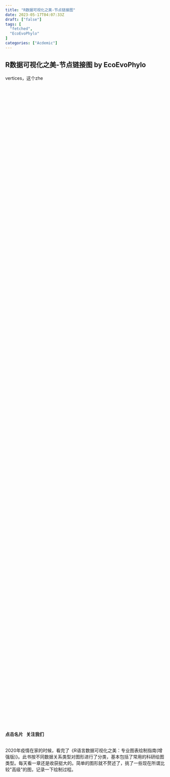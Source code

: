 ```yaml
---
title: "R数据可视化之美-节点链接图"
date: 2023-05-17T04:07:33Z
draft: ["false"]
tags: [
  "fetched",
  "EcoEvoPhylo"
]
categories: ["Acdemic"]
---
```

R数据可视化之美-节点链接图 by EcoEvoPhylo
------
<div><section><section powered-by="xiumi.us"><section><section><section powered-by="xiumi.us"><section><section><span>vertices</span>，这个zhe<section><svg viewbox="0 0 1 1"></svg></section></section></section></section></section><section><section powered-by="xiumi.us"><br></section></section><section><section powered-by="xiumi.us"><section><section><section><svg viewbox="0 0 1 1"></svg></section></section></section></section></section></section></section><section powered-by="xiumi.us"><section><section powered-by="xiumi.us"><section><section><svg viewbox="0 0 1 1"></svg></section></section></section></section><section><section powered-by="xiumi.us"><section><section><svg viewbox="0 0 1 1"></svg></section></section></section></section></section><section powered-by="xiumi.us"><section><p><strong><span> 点击名片   关注我们</span></strong></p></section></section><section powered-by="xiumi.us"><section><mpprofile data-pluginname="mpprofile" data-id="MzIzMTgwMjk1NQ==" data-headimg="http://mmbiz.qpic.cn/mmbiz_png/UBCO9zW8ia6R6YRvmg5zRe6Xh1x5ibtFH4xTQZpLRwLIa1olAicH7qYibxwMibBRBDibl3w1WoOtJnh1Bn0xL0sHG7qw/0?wx_fmt=png" data-nickname="EcoEvoPhylo" data-alias="PHYLOGENOMICS" data-signature="搞科研的眼里只有实验，在此平台会不定期的推送一些科研相关的科研软件，工具书，实验流程和热门研究，欢迎各位志同道合的同学一起交流进步。" data-from="0"></mpprofile></section><section><br></section><section>2020年疫情在家的时候，看完了《R语言数据可视化之美：专业图表绘制指南(增强版)》。此书按不同数据关系类型对图形进行了分类，基本包括了常用的科研绘图类型。每天看一章还是收获挺大的。简单的图形就不赘述了，挑了一些现在所谓比较"高级"的图，记录一下绘制过程。</section><section><br></section></section><section powered-by="xiumi.us"><section><section><section powered-by="xiumi.us"><section><section><section><svg viewbox="0 0 1 1"></svg></section></section></section></section></section><section><section powered-by="xiumi.us"><section><section><svg viewbox="0 0 1 1"></svg></section></section></section></section><section><section powered-by="xiumi.us"><section><section><section><svg viewbox="0 0 1 1"></svg></section></section></section></section></section></section></section><section powered-by="xiumi.us"><section><section powered-by="xiumi.us"><section><section powered-by="xiumi.us"><section><p><strong><span>1</span></strong></p></section></section></section></section></section></section><section powered-by="xiumi.us"><section><p><strong>基本信息</strong></p><p><br></p></section></section><p><img data-backh="363" data-backw="575" data-croporisrc="https://mmbiz.qpic.cn/mmbiz_png/UBCO9zW8ia6RKwZWZ4wib6h80ddUvrRibvsiaRvibE5eaOsz8IH8jDf43eIiaSMchMDBjs3OFGF1qRvjvjwu3Y5rzTrA/0?wx_fmt=png" data-cropx1="6.6435986159169556" data-cropx2="1280" data-cropy1="0" data-cropy2="803.8754325259516" data-galleryid="" data-ratio="0.630298273155416" data-s="300,640" data-src="https://mmbiz.qpic.cn/mmbiz_jpg/UBCO9zW8ia6RKwZWZ4wib6h80ddUvrRibvsrrKtvQXPXoeCv6nzXdJnU9SQibhrxU0eKnibBFl4LS1Z5RJYnWT4aZkg/640?wx_fmt=jpeg" data-type="jpeg" data-w="1274" src="https://mmbiz.qpic.cn/mmbiz_jpg/UBCO9zW8ia6RKwZWZ4wib6h80ddUvrRibvsrrKtvQXPXoeCv6nzXdJnU9SQibhrxU0eKnibBFl4LS1Z5RJYnWT4aZkg/640?wx_fmt=jpeg"></p><p><strong><span>图1|数据可视化参考手册。</span></strong><span>买书时，送的代码压缩包中的数据可视化参考手册。可以在准备绘图的时候，根据此图选择合适自己数据的图。</span></p><section><span></span><br></section><section><span><span>层次关系类型的图表主要用于表达包括包含和从属两类关系的数据个体之间的层次关系。</span><span>常用的图表包括节点链接图和空间填充图两类。今天记录层次关系型图表-</span><span>节点链接图。</span></span></section><section><span>顾名思义，节点链接图就是要将数据点以指定的形式链接起来。绘图的核心问题就是节点的放置和节点间链接关系的绘制。因此需要准备绘图的节点-节点对应数据以及它们的链接特性(有向或无向等)。节点链接图有两种布局方式：1)正交布局法，类似聚类树形图，根节点位于顶点，不同层次的节点依次向下排列；2)<span>径向布局法，将根节点位于圆心，不同层次的节点被放置在半径不同的同心圆上。</span></span></section><section><span><br></span></section><section powered-by="xiumi.us"><section><section><section powered-by="xiumi.us"><section><section><section><svg viewbox="0 0 1 1"></svg></section></section></section></section></section><section><section powered-by="xiumi.us"><section><section><svg viewbox="0 0 1 1"></svg></section></section></section></section><section><section powered-by="xiumi.us"><section><section><section><svg viewbox="0 0 1 1"></svg></section></section></section></section></section></section></section><section powered-by="xiumi.us"><section><section powered-by="xiumi.us"><section><section powered-by="xiumi.us"><section><p><strong><span>2</span></strong><em><br></em></p></section></section></section></section></section></section><section powered-by="xiumi.us"><section><p><strong>分析流程</strong></p></section></section><section powered-by="xiumi.us"><section><br></section><section>R包ggraph和igraph可用于绘制节点链接图，igraph::graph_from_data_frame()可以将用户提供的节点和链接数据表转换为用于ggraph()绘图的数据格式。</section><p><br></p><p><span><strong><span>2.1 设置工作路径并调用R包</span></strong></span></p><p><br></p><section><ul><li><li><li><li><li><li><li><li><li><li><li></ul><pre data-lang="bash"><code><span><span># 设置工作路径</span></span></code><code><span><span>#knitr::opts_knit$set(root.dir="D:\\EnvStat")# 使用Rmarkdown进行程序运行</span></span></code><code><span>setwd(<span>"D:\\EnvStat"</span>) <span># 设置工作目录</span></span></code><code><span>Sys.setlocale(<span>'LC_ALL'</span>,<span>'C'</span>) <span># Rmarkdown全局设置</span></span></code><code><span><br></span></code><code><span><span># 调用R包</span></span></code><code><span>library(ggraph)</span></code><code><span>library(igraph)</span></code><code><span>library(tidyverse)</span></code><code><span>library(RColorBrewer) </span></code><code><span>library(rstatix)</span></code></pre></section><h2><br></h2></section><section powered-by="xiumi.us"><span><strong><span>2.2 节点链接图-正交布局法</span></strong></span></section><p><br></p><p>graph_from_data_frame()需要用户输入三种数据：1) edges：数据框格式边数据，用于指定节点间的链接关系；2) vertices：数据框形式节点数据，用于指定节点属性，<strong><span>默认为NULL</span></strong>。若<span>vertices=NULL，则函数默认将edges数据框的前两列作为链接序列，其他列作为链接属性，节点名称按照边序列确定。<span>若vertices=<span>vertices，则将edges的前两列作为链接序列，其他列作为边的属性，vertices的第一列作为节点名称，其他列作为节点的其他属性。需要注意的是，</span></span></span><span><strong>如果提供了vertices数据框，那么edges中指定的链接序列必须包含在vertices的第一列中。</strong></span><span>3）directed：用于指定生成有向图(TRUE)还是无向图(FALSE),</span><strong><span>默认生成有向图。</span></strong></p><section powered-by="xiumi.us"><section><ul><li><li><li><li><li><li><li><li><li><li><li><li><li><li><li><li><li><li><li><li><li><li><li><li><li><li><li><li><li><li><li></ul><pre data-lang="perl"><code><span><span># 2.2.1 正交布局法数据</span></span></code><code><span>edges &lt;- read.csv(<span>"edges1.csv"</span>,header = T,row.names = NULL)</span></code><code><span>edges</span></code><code><span>vertices &lt;- read.csv(<span>"vertices1.csv"</span>,header = T,row.names = NULL)</span></code><code><span>vertices %&gt;% sample_n_by(angle,size=<span>3</span>) <span># 根据节点放置角度分类查看数据</span></span></code><code><span><br></span></code><code><span><span># 2.2.2 将edges和vertices数据转换为graph格式，用于ggraph()绘图</span></span></code><code><span>mygraph &lt;- graph_from_data_frame(edges, vertices = vertices, directed = TRUE )</span></code><code><span><br></span></code><code><span><span># 2.2.3 绘制正交布局节点链接图</span></span></code><code><span>?ggraph <span># 查看函数帮助手册</span></span></code><code><span>p1 &lt;- ggraph(mygraph, layout = <span>'dendrogram'</span>, circular = FALSE) + </span></code><code><span>  geom_edge_diagonal(aes(colour=..index..)) +</span></code><code><span>  scale_edge_colour_distiller(palette = <span>"RdPu"</span>) +</span></code><code><span>  geom_node_text(aes(<span>x</span> = <span>x</span>, <span>y</span>=<span>y</span>,  angle = angle,  label=name,color=group),</span></code><code><span>                 hjust=<span>1.25</span>,size=<span>2.7</span>, alpha=<span>1</span>) +</span></code><code><span>  </span></code><code><span>  geom_node_point(aes( <span>x</span> = <span>x</span>, <span>y</span>=<span>y</span>, fill=group, size=value), </span></code><code><span>                  shape=<span>21</span>,stroke=<span>0</span>.<span>2</span>,color=<span>'black'</span>,alpha=<span>0</span>.<span>9</span>) +</span></code><code><span>  scale_colour_manual(<span>values</span>= rep( brewer.pal(<span>9</span>,<span>"Paired"</span>) , <span>30</span>)) +</span></code><code><span>  scale_fill_manual(<span>values</span>= rep( brewer.pal(<span>9</span>,<span>"Paired"</span>) , <span>30</span>)) +</span></code><code><span>  scale_size_continuous( range = c(<span>0</span>.<span>1</span>,<span>7</span>) ) +</span></code><code><span>  expand_limits(<span>x</span> = c(-<span>1.3</span>, <span>1.3</span>), <span>y</span> = c(-<span>1.3</span>, <span>1.3</span>))+</span></code><code><span>  theme_void() +</span></code><code><span>  theme(</span></code><code><span>    legend.position=<span>"none"</span>,</span></code><code><span>    plot.margin=unit(c(<span>0</span>,<span>0</span>,<span>0</span>,<span>0</span>),<span>"cm"</span>)) </span></code><code><span>  </span></code><code><span><span># 2.2.4 保存pdf格式图到本地  </span></span></code><code><span>ggsave(<span>"正交布局法.pdf"</span>,plot = p1,width = <span>8</span>,height = <span>10</span>)</span></code><code><span><br></span></code></pre></section><p><img data-galleryid="" data-ratio="1.2540983606557377" data-s="300,640" data-src="https://mmbiz.qpic.cn/mmbiz_png/UBCO9zW8ia6RKwZWZ4wib6h80ddUvrRibvsXEic1UiaJ1BnvXGUJx30iaOLUCJK56iauHLKGNForg0IEBQRicsL9ANqicaA/640?wx_fmt=png" data-type="png" data-w="366" src="https://mmbiz.qpic.cn/mmbiz_png/UBCO9zW8ia6RKwZWZ4wib6h80ddUvrRibvsXEic1UiaJ1BnvXGUJx30iaOLUCJK56iauHLKGNForg0IEBQRicsL9ANqicaA/640?wx_fmt=png"></p><p><span><strong>图2|edges</strong><strong><span>数据</span></strong></span><span>。from为链接起始节点；to为指向节点</span><span>。</span></p><p><span><br></span></p><p><img data-galleryid="" data-ratio="0.17826336975273147" data-s="300,640" data-src="https://mmbiz.qpic.cn/mmbiz_png/UBCO9zW8ia6RKwZWZ4wib6h80ddUvrRibvsdRicZYafj8ibF9I3CTticAA0tqhs4U1jozZkHe8A8mHLOR1Uic3hHufT7A/640?wx_fmt=png" data-type="png" data-w="1739" src="https://mmbiz.qpic.cn/mmbiz_png/UBCO9zW8ia6RKwZWZ4wib6h80ddUvrRibvsdRicZYafj8ibF9I3CTticAA0tqhs4U1jozZkHe8A8mHLOR1Uic3hHufT7A/640?wx_fmt=png"></p><p><span></span><span><strong>图3|vertices</strong><strong><span>数据</span></strong></span><span>。name为节点名称，其他列为节点属性</span><span>。</span></p><p><span><br></span></p><p><img data-galleryid="" data-ratio="0.26841018582243636" data-s="300,640" data-src="https://mmbiz.qpic.cn/mmbiz_png/UBCO9zW8ia6RKwZWZ4wib6h80ddUvrRibvsRl53UI1k9yTx2dYGBicwvgOQ5GZnanTLYh4XyyCNWiaLlJuciaBaSptUw/640?wx_fmt=png" data-type="png" data-w="1453" src="https://mmbiz.qpic.cn/mmbiz_png/UBCO9zW8ia6RKwZWZ4wib6h80ddUvrRibvsRl53UI1k9yTx2dYGBicwvgOQ5GZnanTLYh4XyyCNWiaLlJuciaBaSptUw/640?wx_fmt=png"></p><p><span></span><span></span><span><strong>图4|graph</strong><strong><span>数据格式</span></strong></span><span>。</span></p><p><span><br></span></p><p><img data-backh="349" data-backw="569" data-croporisrc="https://mmbiz.qlogo.cn/mmbiz_png/UBCO9zW8ia6RKwZWZ4wib6h80ddUvrRibvsBCHMK65CZcXcG0muPNhuhaUxIeF1MsYYadzoMbV5vSDfjp7S4Gm4Xw/0?wx_fmt=png" data-cropx1="19.930795847750865" data-cropx2="1280" data-cropy1="37.64705882352941" data-cropy2="810.5190311418686" data-ratio="0.6137985725614592" data-s="300,640" data-src="https://mmbiz.qpic.cn/mmbiz_jpg/UBCO9zW8ia6RKwZWZ4wib6h80ddUvrRibvswdb1ULZ5VtzMjU4M7EovGAld02wfVSN37D0ZMABjV4QgsXtxjJ91Zg/640?wx_fmt=jpeg" data-type="jpeg" data-w="1261" src="https://mmbiz.qpic.cn/mmbiz_jpg/UBCO9zW8ia6RKwZWZ4wib6h80ddUvrRibvswdb1ULZ5VtzMjU4M7EovGAld02wfVSN37D0ZMABjV4QgsXtxjJ91Zg/640?wx_fmt=jpeg"></p><p><span></span><span><strong>图5|正交布局法节点链接图</strong></span><span>。</span></p><p><mpcpc js_editor_cpcad="" src="/cgi-bin/readtemplate?t=tmpl/cpc_tmpl#1630079051896" data-category_id_list="1|16|24|26|3|32|36|37|42|43|46|47|48|49|5|53|54|55" data-id="1630079051896"></mpcpc><span></span></p><p><span><br></span></p><p><span><strong><span>2.3 节点链接图-径向布局法</span></strong></span><br></p><section><br></section><section>ggraph()的参数circular = TRUE，绘制径向布局节点链接图。</section><section powered-by="xiumi.us"><section><ul><li><li><li><li><li><li><li><li><li><li><li><li><li><li><li><li><li><li><li><li><li><li><li><li><li><li><li><li><li><li></ul><pre data-lang="php"><code><span><span># 2.3.1 径向布局法数据</span></span></code><code><span>edges &lt;- read.csv(<span>"edges2.csv"</span>,header = T,row.names = <span>NULL</span>)</span></code><code><span>edges</span></code><code><span>vertices &lt;- read.csv(<span>"vertices2.csv"</span>,header = T,row.names = <span>NULL</span>)</span></code><code><span>vertices %&gt;% sample_n_by(angle,size=<span>1</span>) <span># 根据节点放置角度分类查看数据</span></span></code><code><span><br></span></code><code><span><span># 2.3.2 将edges和vertices数据转换为graph格式，用于ggraph()绘图</span></span></code><code><span>mygraph &lt;- graph_from_data_frame(edges, vertices = vertices, directed = <span>TRUE</span> )</span></code><code><span><br></span></code><code><span><span># 2.3.3 绘制正交布局节点链接图</span></span></code><code><span>?ggraph <span># 查看函数帮助手册</span></span></code><code><span>p2 &lt;- ggraph(mygraph, layout = <span>'dendrogram'</span>, circular = <span>TRUE</span>) + </span></code><code><span>  geom_edge_diagonal(aes(colour=..index..)) +</span></code><code><span>  scale_edge_colour_distiller(palette = <span>"RdPu"</span>) +</span></code><code><span>  geom_node_text(aes(x = x*<span>1.25</span>, y=y*<span>1.25</span>,  angle = angle,  label=name,color=group),</span></code><code><span>                 size=<span>2.7</span>, alpha=<span>1</span>) +</span></code><code><span>  geom_node_point(aes( x = x*<span>1.07</span>, y=y*<span>1.07</span>, fill=group, size=value), </span></code><code><span>                  shape=<span>21</span>,stroke=<span>0.2</span>,color=<span>'black'</span>,alpha=<span>1</span>) +</span></code><code><span>  scale_colour_manual(values= rep( brewer.pal(<span>9</span>,<span>"Paired"</span>) , <span>30</span>)) +</span></code><code><span>  scale_fill_manual(values= rep( brewer.pal(<span>9</span>,<span>"Paired"</span>) , <span>30</span>)) +</span></code><code><span>  scale_size_continuous( range = c(<span>0.1</span>,<span>7</span>) ) +</span></code><code><span>  expand_limits(x = c(<span>-1.3</span>, <span>1.3</span>), y = c(<span>-1.3</span>, <span>1.3</span>))+</span></code><code><span>  theme_void() +</span></code><code><span>  theme(</span></code><code><span>    legend.position=<span>"none"</span>,</span></code><code><span>    plot.margin=unit(c(<span>0</span>,<span>0</span>,<span>0</span>,<span>0</span>),<span>"cm"</span>)</span></code><code><span>  ) </span></code><code><span>  </span></code><code><span><span># 2.3.4 保存png格式图到本地  </span></span></code><code><span>ggsave(<span>"径向布局法.png"</span>,plot = p2,width = <span>10</span>,height = <span>10</span>,dpi = <span>300</span>,device = <span>"png"</span>)</span></code></pre></section><section><span></span></section></section><p><img data-galleryid="" data-ratio="1.2303664921465969" data-s="300,640" data-src="https://mmbiz.qpic.cn/mmbiz_png/UBCO9zW8ia6RKwZWZ4wib6h80ddUvrRibvsNOHLELx7xldttNey9n7QicJT45pedG5ROgtD3ZtdIE5ABMF4lmOu7XQ/640?wx_fmt=png" data-type="png" data-w="382" src="https://mmbiz.qpic.cn/mmbiz_png/UBCO9zW8ia6RKwZWZ4wib6h80ddUvrRibvsNOHLELx7xldttNey9n7QicJT45pedG5ROgtD3ZtdIE5ABMF4lmOu7XQ/640?wx_fmt=png"></p><p><span><strong>图6|edges</strong><strong><span>数据</span></strong></span><span>。from为链接起始节点；to为指向节点</span><span>。</span><br></p><p><span><br></span></p><p><img data-galleryid="" data-ratio="0.2638809387521465" data-s="300,640" data-src="https://mmbiz.qpic.cn/mmbiz_png/UBCO9zW8ia6RKwZWZ4wib6h80ddUvrRibvsejRcralhiboBiaQfJOAsnxrribiaiafk4sziaYTnW8nbmm3wuT11NffLpSbQ/640?wx_fmt=png" data-type="png" data-w="1747" src="https://mmbiz.qpic.cn/mmbiz_png/UBCO9zW8ia6RKwZWZ4wib6h80ddUvrRibvsejRcralhiboBiaQfJOAsnxrribiaiafk4sziaYTnW8nbmm3wuT11NffLpSbQ/640?wx_fmt=png"></p><p><span></span><span><strong>图7|vertices</strong><strong><span>数据</span></strong></span><span>。name为节点名称，其他列为节点属性</span><span>。</span><br></p><p><span><br></span></p><p><img data-galleryid="" data-ratio="0.2670807453416149" data-s="300,640" data-src="https://mmbiz.qpic.cn/mmbiz_png/UBCO9zW8ia6RKwZWZ4wib6h80ddUvrRibvsy4jYDceqRcIjFqYygk2MDx3FK79gBiaMbqVd7hicIJ3ZSmQCJdLFicDwQ/640?wx_fmt=png" data-type="png" data-w="1449" src="https://mmbiz.qpic.cn/mmbiz_png/UBCO9zW8ia6RKwZWZ4wib6h80ddUvrRibvsy4jYDceqRcIjFqYygk2MDx3FK79gBiaMbqVd7hicIJ3ZSmQCJdLFicDwQ/640?wx_fmt=png"></p><p><span></span><span><strong>图8|graph</strong><strong><span>数据格式</span></strong></span><span>。</span><br></p><p><span><br></span></p><p><br></p><p><img data-backh="349" data-backw="569" data-cropselx1="0" data-cropselx2="578" data-cropsely1="0" data-cropsely2="359" data-ratio="1" data-s="300,640" data-src="https://mmbiz.qpic.cn/mmbiz_png/UBCO9zW8ia6RKwZWZ4wib6h80ddUvrRibvs5z53UicBx8b4ibhh1xjeV6n1iaOX4ibziblSBPUmUXOpZiciaqWia3y7fFWTFQ/640?wx_fmt=png" data-type="png" data-w="1280" src="https://mmbiz.qpic.cn/mmbiz_png/UBCO9zW8ia6RKwZWZ4wib6h80ddUvrRibvs5z53UicBx8b4ibhh1xjeV6n1iaOX4ibziblSBPUmUXOpZiciaqWia3y7fFWTFQ/640?wx_fmt=png"></p><p><span></span><span><strong>图9|径向布局法节点链接图</strong></span><span>。</span></p><section powered-by="xiumi.us"><span></span><br></section><p><span><br></span></p><mpcpc js_editor_cpcad="" src="/cgi-bin/readtemplate?t=tmpl/cpc_tmpl#1629300793713" data-category_id_list="1|16|24|26|3|32|36|37|42|43|46|47|48|49|5|53|54|55" data-id="1629300793713"></mpcpc><section><strong><span></span></strong><span><span>《R语言数据可视化之美：专业图表绘制指南(增强版)》真的是一本很好的R数据绘图手册，推荐大家购买。</span>公众号后台回复"</span><span>R语言数据可视化之美</span><span>"获取书籍中的全部R代码。</span></section><section><mpcps frameborder="0" data-datakey="1630067402982_0.8121374449682313" data-uid="1630067402980" data-type="1" data-product="" data-templateid="list" data-pid="28474742" data-color="#fa7834" data-categoryid="3" data-appuin="3084391334"></mpcps></section><p><br></p></section></section><section><section powered-by="xiumi.us"><section><section><section powered-by="xiumi.us"><section><section><svg viewbox="0 0 1 1"></svg></section></section></section><section powered-by="xiumi.us"><section><section><section powered-by="xiumi.us"><section><section><svg viewbox="0 0 1 1"></svg></section></section></section></section></section></section></section><section><section powered-by="xiumi.us"><section><p><span><strong>参考文献<br></strong></span></p></section></section></section></section></section><p><br></p><p><span></span>《R语言数据可视化之美：专业图表绘制指南(增强版)》<span></span></p><p><br></p><hr><p><strong><span>推荐阅读</span></strong></p><section><a target="_blank" href="http://mp.weixin.qq.com/s?__biz=MzIzMTgwMjk1NQ==&amp;mid=2247483804&amp;idx=1&amp;sn=41728c614dc6aed6ad0538ce7418bf0d&amp;chksm=e89fd0b8dfe859aea901c68a060418f5b9ac97708f3b67a92f41c408c57e0522b7bfea2c77a5&amp;scene=21#wechat_redirect" data-itemshowtype="0" tab="innerlink" data-linktype="2"><span>R中进行单因素方差分析并绘图</span></a><br></section><section><a target="_blank" href="http://mp.weixin.qq.com/s?__biz=MzIzMTgwMjk1NQ==&amp;mid=2247484497&amp;idx=1&amp;sn=03039d1705e1e6ee9953cde3e62bc14c&amp;chksm=e89fd575dfe85c633ce620fbeb97166a98b45ea6294edf69a60ca8cba5ff85b3fe1c2d488286&amp;scene=21#wechat_redirect" data-itemshowtype="0" tab="innerlink" data-linktype="2"><span>R统计-多变量单因素参数、非参数检验及多重比较</span></a><br></section><section><a target="_blank" href="http://mp.weixin.qq.com/s?__biz=MzIzMTgwMjk1NQ==&amp;mid=2247484314&amp;idx=1&amp;sn=b0d2b26793ca6f5e0468bf2470ab57b4&amp;chksm=e89fd2bedfe85ba834a5e78b37564e4a6e71750f8c5a158e4cf604b8833b51c56d077f5434b7&amp;scene=21#wechat_redirect" data-itemshowtype="0" tab="innerlink" data-linktype="2"><span>R绘图-相关性分析及绘图</span></a><br></section><section><a target="_blank" href="http://mp.weixin.qq.com/s?__biz=MzIzMTgwMjk1NQ==&amp;mid=2247483890&amp;idx=1&amp;sn=d6b2303dfed378aeecc2619bac04b3e5&amp;chksm=e89fd0d6dfe859c038e3bda3deac2082edf285992810645983ed26f626472b5411b6961cc440&amp;scene=21#wechat_redirect" data-itemshowtype="0" tab="innerlink" data-linktype="2"><span>R绘图-相关性系数图</span></a><br></section><section><a target="_blank" href="http://mp.weixin.qq.com/s?__biz=MzIzMTgwMjk1NQ==&amp;mid=2247484518&amp;idx=1&amp;sn=9d5cb583a403d89ae2888be3176a9e67&amp;chksm=e89fd542dfe85c54d665d47291dc6c5126b3373e4d9f4834f00ed2c905deb505dfccdf396b08&amp;scene=21#wechat_redirect" data-itemshowtype="0" tab="innerlink" data-linktype="2"><span>R统计绘图-环境因子相关性热图</span></a><br></section><section><a target="_blank" href="http://mp.weixin.qq.com/s?__biz=MzIzMTgwMjk1NQ==&amp;mid=2247483833&amp;idx=1&amp;sn=8385574b723a9817396b175c83de9b54&amp;chksm=e89fd09ddfe8598b9ac4ff4645f93eb220bd2b96d8c8093ef63097b7df5faabd1ff05bddb0a6&amp;scene=21#wechat_redirect" data-itemshowtype="0" tab="innerlink" data-linktype="2"><span>R绘图-RDA排序分析</span></a><br></section><section><a target="_blank" href="http://mp.weixin.qq.com/s?__biz=MzIzMTgwMjk1NQ==&amp;mid=2247484293&amp;idx=1&amp;sn=15f92fe82455ffba8992edcb7445bebf&amp;chksm=e89fd2a1dfe85bb7559e384585e6a08c9a9490ffbf797a03b1d39344a4813c2f11c85344f0ba&amp;scene=21#wechat_redirect" data-itemshowtype="0" tab="innerlink" data-linktype="2"><span>R统计-VPA分析(RDA/CCA)</span></a><br></section><section><a target="_blank" href="http://mp.weixin.qq.com/s?__biz=MzIzMTgwMjk1NQ==&amp;mid=2247484625&amp;idx=2&amp;sn=52ca84ab65b0de9446303e2104582467&amp;chksm=e89fd5f5dfe85ce35fabcb358c21bd9c460e09049b8f8f2874051406b46a37667ec271cae029&amp;scene=21#wechat_redirect" textvalue="R统计-PCA/PCoA/db-RDA/NMDS/CA/CCA/DCA等排序分析教程" data-itemshowtype="0" tab="innerlink" data-linktype="2"><span>R统计-PCA/PCoA/db-RDA/NMDS/CA/CCA/DCA等排序分析教程</span></a><br></section><section><a target="_blank" href="http://mp.weixin.qq.com/s?__biz=MzIzMTgwMjk1NQ==&amp;mid=2247484601&amp;idx=4&amp;sn=58b4ca2633180037e49b3575167a6035&amp;chksm=e89fd59ddfe85c8bc826783f419d61bead8326724b7ebad84c4bf3e75719cf3619921104bda3&amp;scene=21#wechat_redirect" data-itemshowtype="0" tab="innerlink" data-linktype="2"><span>R统计-正态性分布检验[Translation]</span></a><br></section><section><a target="_blank" href="http://mp.weixin.qq.com/s?__biz=MzIzMTgwMjk1NQ==&amp;mid=2247484601&amp;idx=1&amp;sn=4ecb5506ab58b69970614f2d0f2f2d6a&amp;chksm=e89fd59ddfe85c8bab94f0ea85a01c32433e799b01a7f166ccd6ddf0d7f11fb47d93657b3448&amp;scene=21#wechat_redirect" data-itemshowtype="0" tab="innerlink" data-linktype="2"><span>R统计-数据正态分布转换[Translation]</span></a><br></section><section><a target="_blank" href="http://mp.weixin.qq.com/s?__biz=MzIzMTgwMjk1NQ==&amp;mid=2247484601&amp;idx=3&amp;sn=ae0283fc82f46d65ceb16033a1821947&amp;chksm=e89fd59ddfe85c8be2f703f652a3f04b76cce9ccad45925ff9027e2bb8d237107e545cec19c0&amp;scene=21#wechat_redirect" textvalue="R统计-方差齐性检验[Translation]" data-itemshowtype="0" tab="innerlink" data-linktype="2"><span>R统计-方差齐性检验[Translation]</span></a><br></section><section><a target="_blank" href="http://mp.weixin.qq.com/s?__biz=MzIzMTgwMjk1NQ==&amp;mid=2247484568&amp;idx=1&amp;sn=b37ef4e81c2ce9759a595276978274a0&amp;chksm=e89fd5bcdfe85caa08256502b77065feee24617ba77672a7b8777ed7ef621c738a209f73c81c&amp;scene=21#wechat_redirect" textvalue="R统计-Mauchly球形检验[Translation]" data-itemshowtype="0" tab="innerlink" data-linktype="2"><span>R统计-Mauchly球形检验[Translation]</span></a></section><section><a target="_blank" href="http://mp.weixin.qq.com/s?__biz=MzIzMTgwMjk1NQ==&amp;mid=2247484682&amp;idx=1&amp;sn=302343dbd4911b919c416314a74cfb84&amp;chksm=e89fd42edfe85d3855e61a2bdb0d45a807d5a7c6bab078ba2e9207bdf70f0b8c72b0ca587853&amp;scene=21#wechat_redirect" data-itemshowtype="0" tab="innerlink" data-linktype="2"><span>R统计绘图-单、双、三因素重复测量方差分析[Translation]</span></a><br></section><section><a target="_blank" href="http://mp.weixin.qq.com/s?__biz=MzIzMTgwMjk1NQ==&amp;mid=2247484758&amp;idx=3&amp;sn=4ed84d2313f7c24d7415dd777fa8f591&amp;chksm=e89fd472dfe85d649ab2a95f2bf11b0873a74d4f1249a32dd2264dd2212c76347e33f92c3b8e&amp;scene=21#wechat_redirect" data-itemshowtype="0" tab="innerlink" data-linktype="2"><span>R统计绘图-混合方差分析[Translation]</span></a><br></section><section><a target="_blank" href="http://mp.weixin.qq.com/s?__biz=MzIzMTgwMjk1NQ==&amp;mid=2247484783&amp;idx=1&amp;sn=f18991e50e7c021fedc172e58a002c7f&amp;chksm=e89fd44bdfe85d5d3b9d6375dc551712c5ce0bc43f91b731da3ddf276189faf1d4f4128f3eb9&amp;scene=21#wechat_redirect" data-itemshowtype="0" tab="innerlink" data-linktype="2"><span>R统计绘图-协方差分析[Translation]</span></a><br></section><hr><section><br></section><section><strong><span>开放转载</span></strong></section><section><span>公众号原创文章开放转载，在文末留言告知即可</span></section><section><mpprofile data-pluginname="mpprofile" data-id="MzIzMTgwMjk1NQ==" data-headimg="http://mmbiz.qpic.cn/mmbiz_png/UBCO9zW8ia6R6YRvmg5zRe6Xh1x5ibtFH4xTQZpLRwLIa1olAicH7qYibxwMibBRBDibl3w1WoOtJnh1Bn0xL0sHG7qw/0?wx_fmt=png" data-nickname="EcoEvoPhylo" data-alias="PHYLOGENOMICS" data-signature="搞科研的眼里只有实验，在此平台会不定期的推送一些科研相关的科研软件，工具书，实验流程和热门研究，欢迎各位志同道合的同学一起交流进步。" data-from="0"></mpprofile></section><section><strong><span>EcoEvoPhylo</span></strong><span> ：主要分享微生物生态和phylogenomics的数据分析教程。点击上方名片，即可关注<strong><span>EcoEvoPhylo</span></strong>。让我们大家一起学习，互相交流，共同进步。</span></section></section></div>  
<hr>
<a href="https://mp.weixin.qq.com/s/U56JGTn_S3NoDmAdC-xRIA",target="_blank" rel="noopener noreferrer">原文链接</a>
